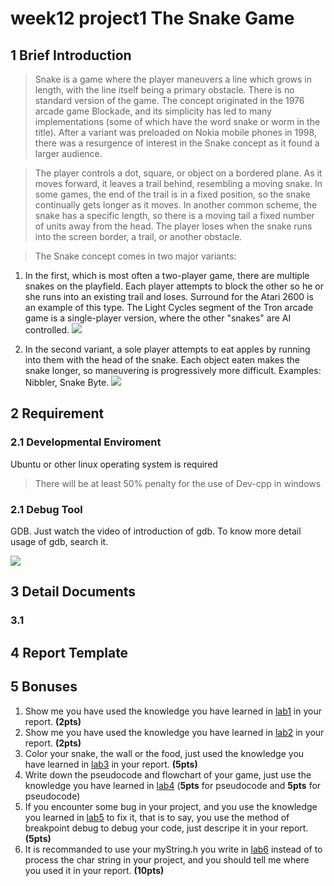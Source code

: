 # week12 project1 The Snake Game

## 1 Brief Introduction

> Snake is a game where the player maneuvers a line which grows in length, with the line itself being a primary obstacle. There is no standard version of the game. The concept originated in the 1976 arcade game Blockade, and its simplicity has led to many implementations (some of which have the word snake or worm in the title). After a variant was preloaded on Nokia mobile phones in 1998, there was a resurgence of interest in the Snake concept as it found a larger audience.

> The player controls a dot, square, or object on a bordered plane. As it moves forward, it leaves a trail behind, resembling a moving snake. In some games, the end of the trail is in a fixed position, so the snake continually gets longer as it moves. In another common scheme, the snake has a specific length, so there is a moving tail a fixed number of units away from the head. The player loses when the snake runs into the screen border, a trail, or another obstacle.

> The Snake concept comes in two major variants:

1. In the first, which is most often a two-player game, there are multiple snakes on the playfield. Each player attempts to block the other so he or she runs into an existing trail and loses. Surround for the Atari 2600 is an example of this type. The Light Cycles segment of the Tron arcade game is a single-player version, where the other "snakes" are AI controlled.
![](https://upload.wikimedia.org/wikipedia/commons/thumb/6/6f/Matopeli_telmac_1800.JPG/330px-Matopeli_telmac_1800.JPG)

2. In the second variant, a sole player attempts to eat apples by running into them with the head of the snake. Each object eaten makes the snake longer, so maneuvering is progressively more difficult. Examples: Nibbler, Snake Byte.
![](https://upload.wikimedia.org/wikipedia/en/0/04/Snake_trs-80.jpg)

## 2 Requirement

### 2.1 Developmental Enviroment

Ubuntu or other linux operating system is required

> There will be at least 50% penalty for the use of Dev-cpp in windows

### 2.1 Debug Tool

GDB. Just watch the video of introduction of gdb. To know more detail usage of gdb, search it.

![](http://ww1.sinaimg.cn/large/ed796d65gw1eytqdfdwosj21er0u0dmb.jpg)

## 3 Detail Documents

### 3.1 

## 4 Report Template

## 5 Bonuses

1. Show me you have used the knowledge you have learned in [lab1][] in your report. **(2pts)**
2. Show me you have used the knowledge you have learned in [lab2][] in your report. **(2pts)**
3. Color your snake, the wall or the food, just used the knowledge you have learned in [lab3][] in your report. **(5pts)**
4. Write down the pseudocode and flowchart of your game, just use the knowledge you have learned in [lab4][] (**5pts** for pseudocode and **5pts** for pseudocode)
5. If you encounter some bug in your project, and you use the knowledge you learned in [lab5][] to fix it, that is to say, you use the method of breakpoint debug to debug your code, just descripe it in your report. **(5pts)**
6. It is recommanded to use your myString.h you write in [lab6][] instead of <cstring> to process the char string in your project, and you should tell me where you used it in your report. **(10pts)**

[lab1]: https://github.com/wujr5/c-and-cpp-language-learning/issues/12
[lab2]: https://github.com/wujr5/c-and-cpp-language-learning/issues/14
[lab3]: https://github.com/wujr5/c-and-cpp-language-learning/issues/15
[lab4]: https://github.com/wujr5/c-and-cpp-language-learning/issues/18
[lab5]: https://github.com/wujr5/c-and-cpp-language-learning/issues/25
[lab6]: https://github.com/wujr5/c-and-cpp-language-learning/issues/33
